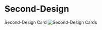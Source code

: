# Second-Design
Second-Design Card
![Second-Design Cards](https://user-images.githubusercontent.com/103155105/181794322-23f49c28-f215-45c3-95fb-3ffb707f4e64.jpeg)
